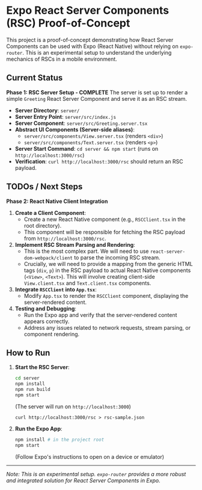 # Expo React Server Components (RSC) Proof-of-Concept

This project is a proof-of-concept demonstrating how React Server Components can be used with Expo (React Native) without relying on `expo-router`. This is an experimental setup to understand the underlying mechanics of RSCs in a mobile environment.

## Current Status

**Phase 1: RSC Server Setup - COMPLETE**
The server is set up to render a simple `Greeting` React Server Component and serve it as an RSC stream.

- **Server Directory**: `server/`
- **Server Entry Point**: `server/src/index.js`
- **Server Component**: `server/src/Greeting.server.tsx`
- **Abstract UI Components (Server-side aliases)**:
  - `server/src/components/View.server.tsx` (renders `<div>`)
  - `server/src/components/Text.server.tsx` (renders `<p>`)
- **Server Start Command**: `cd server && npm start` (runs on `http://localhost:3000/rsc`)
- **Verification**: `curl http://localhost:3000/rsc` should return an RSC payload.

## TODOs / Next Steps

**Phase 2: React Native Client Integration**

1.  **Create a Client Component**:
    - Create a new React Native component (e.g., `RSCClient.tsx` in the root directory).
    - This component will be responsible for fetching the RSC payload from `http://localhost:3000/rsc`.
2.  **Implement RSC Stream Parsing and Rendering**:
    - This is the most complex part. We will need to use `react-server-dom-webpack/client` to parse the incoming RSC stream.
    - Crucially, we will need to provide a mapping from the generic HTML tags (`div`, `p`) in the RSC payload to actual React Native components (`<View>`, `<Text>`). This will involve creating client-side `View.client.tsx` and `Text.client.tsx` components.
3.  **Integrate `RSCClient` into `App.tsx`**:
    - Modify `App.tsx` to render the `RSCClient` component, displaying the server-rendered content.
4.  **Testing and Debugging**:
    - Run the Expo app and verify that the server-rendered content appears correctly.
    - Address any issues related to network requests, stream parsing, or component rendering.

## How to Run

1.  **Start the RSC Server**:

    ```bash
    cd server
    npm install
    npm run build
    npm start
    ```

    (The server will run on `http://localhost:3000`)

    `curl http://localhost:3000/rsc > rsc-sample.json`

2.  **Run the Expo App**:
    ```bash
    npm install # in the project root
    npm start
    ```
    (Follow Expo's instructions to open on a device or emulator)

---

_Note: This is an experimental setup. `expo-router` provides a more robust and integrated solution for React Server Components in Expo._
